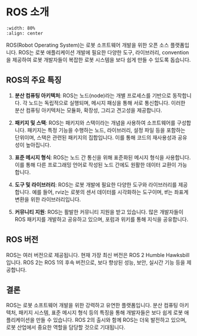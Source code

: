 # ROS 소개

```{image} figs/ros.jpeg
:width: 80%
:align: center
```

ROS(Robot Operating System)는 로봇 소프트웨어 개발을 위한 오픈 소스 플랫폼입니다. ROS는 로봇 애플리케이션 개발에 필요한 다양한 도구, 라이브러리, convention을 제공하여 로봇 개발자들이 복잡한 로봇 시스템을 보다 쉽게 만들 수 있도록 돕습니다.

## ROS의 주요 특징

1. **분산 컴퓨팅 아키텍처**: ROS는 노드(node)라는 개별 프로세스를 기반으로 동작합니다. 각 노드는 독립적으로 실행되며, 메시지 패싱을 통해 서로 통신합니다. 이러한 분산 컴퓨팅 아키텍처는 모듈화, 확장성, 그리고 견고성을 제공합니다.

2. **패키지 및 스택**: ROS는 패키지와 스택이라는 개념을 사용하여 소프트웨어를 구성합니다. 패키지는 특정 기능을 수행하는 노드, 라이브러리, 설정 파일 등을 포함하는 단위이며, 스택은 관련된 패키지의 집합입니다. 이를 통해 코드의 재사용성과 공유성이 높아집니다.

3. **표준 메시지 형식**: ROS는 노드 간 통신을 위해 표준화된 메시지 형식을 사용합니다. 이를 통해 다른 프로그래밍 언어로 작성된 노드 간에도 원활한 데이터 교환이 가능합니다.

4. **도구 및 라이브러리**: ROS는 로봇 개발에 필요한 다양한 도구와 라이브러리를 제공합니다. 예를 들어, rviz는 로봇의 센서 데이터를 시각화하는 도구이며, tf는 좌표계 변환을 위한 라이브러리입니다.

5. **커뮤니티 지원**: ROS는 활발한 커뮤니티 지원을 받고 있습니다. 많은 개발자들이 ROS 패키지를 개발하고 공유하고 있으며, 포럼과 위키를 통해 지식을 공유합니다.

## ROS 버전

ROS는 여러 버전으로 제공됩니다. 현재 가장 최신 버전은 ROS 2 Humble Hawksbill입니다. ROS 2는 ROS 1의 후속 버전으로, 보다 향상된 성능, 보안, 실시간 기능 등을 제공합니다.

## 결론

ROS는 로봇 소프트웨어 개발을 위한 강력하고 유연한 플랫폼입니다. 분산 컴퓨팅 아키텍처, 패키지 시스템, 표준 메시지 형식 등의 특징을 통해 개발자들은 보다 쉽게 로봇 애플리케이션을 만들 수 있습니다. ROS 2의 출시와 함께 ROS는 더욱 발전하고 있으며, 로봇 산업에서 중요한 역할을 담당할 것으로 기대됩니다.
